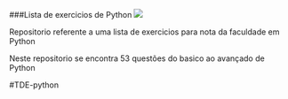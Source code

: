 ###Lista de exercicios de Python
<img src="https://img.shields.io/badge/python-3670A0?style=for-the-badge&logo=python&logoColor=ffdd54">
<p>Repositorio referente a uma lista de exercicios para nota da faculdade em Python</p>
<p>Neste repositorio se encontra 53 questões do basico ao avançado de Python</p>
#T D E - p y t h o n 
 
 
